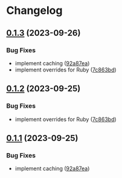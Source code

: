 # Changelog

## [0.1.3](https://github.com/groundcontrolsh/groundcontrol/compare/groundcontrol-ruby-v0.1.2...groundcontrol-ruby/v0.1.3) (2023-09-26)


### Bug Fixes

* implement caching ([92a87ea](https://github.com/groundcontrolsh/groundcontrol/commit/92a87ea77e8c6f70ce8a89e500de3ab37fcdb352))
* implement overrides for Ruby ([7c863bd](https://github.com/groundcontrolsh/groundcontrol/commit/7c863bdf1167d293bba9dc18d638c54f5b349d4f))

## [0.1.2](https://github.com/groundcontrolsh/groundcontrol/compare/v0.1.1...v0.1.2) (2023-09-25)


### Bug Fixes

* implement overrides for Ruby ([7c863bd](https://github.com/groundcontrolsh/groundcontrol/commit/7c863bdf1167d293bba9dc18d638c54f5b349d4f))

## [0.1.1](https://github.com/groundcontrolsh/groundcontrol/compare/v0.1.0...v0.1.1) (2023-09-25)


### Bug Fixes

* implement caching ([92a87ea](https://github.com/groundcontrolsh/groundcontrol/commit/92a87ea77e8c6f70ce8a89e500de3ab37fcdb352))
